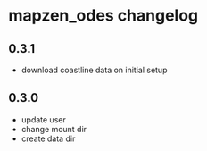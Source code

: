 mapzen_odes changelog
=====================

0.3.1
-----
* download coastline data on initial setup

0.3.0
-----
* update user
* change mount dir
* create data dir
